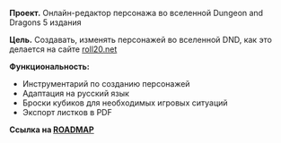 **Проект.** Онлайн-редактор персонажа во вселенной Dungeon and Dragons 5 издания

**Цель.** Создавать, изменять персонажей во вселенной DND, как это делается на сайте [roll20.net](https://roll20.net)

**Функциональность:**
* Инструментарий по созданию персонажей
* Адаптация на русский язык
* Броски кубиков для необходимых игровых ситуаций
* Экспорт листков в PDF

**Ссылка на [ROADMAP](https://github.com/users/itacademy-edms-team/projects/1/views/4)**
